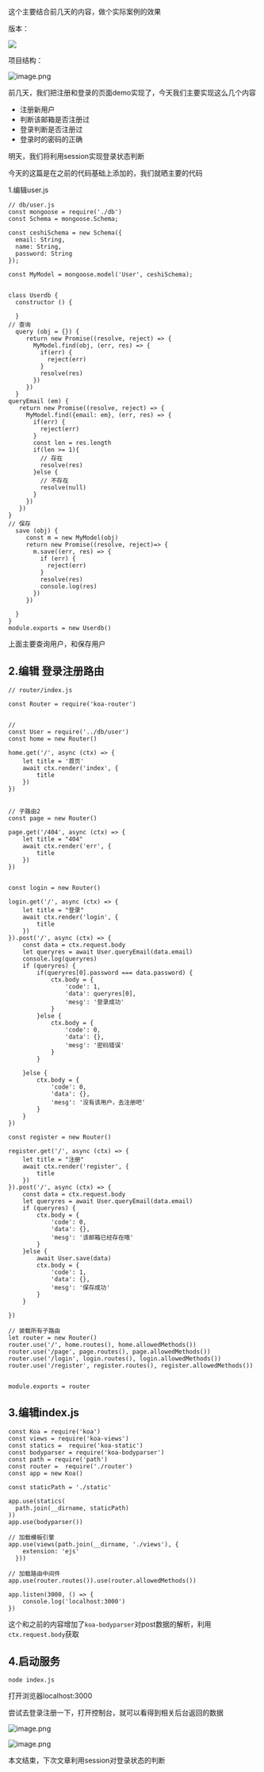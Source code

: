 这个主要结合前几天的内容，做个实际案例的效果

版本：

![](https://upload-images.jianshu.io/upload_images/1379609-59b55747f236c79b.png?imageMogr2/auto-orient/strip%7CimageView2/2/w/1240)

项目结构：

![image.png](https://upload-images.jianshu.io/upload_images/1379609-54e83f7b7a5933e1.png?imageMogr2/auto-orient/strip%7CimageView2/2/w/1240)

前几天，我们把注册和登录的页面demo实现了，今天我们主要实现这么几个内容

- 注册新用户
- 判断该邮箱是否注册过
- 登录判断是否注册过
- 登录时的密码的正确

明天，我们将利用session实现登录状态判断

今天的这篇是在之前的代码基础上添加的，我们就晒主要的代码

1.编辑user.js

```
// db/user.js
const mongoose = require('./db')
const Schema = mongoose.Schema;

const ceshiSchema = new Schema({
  email: String,
  name: String,
  password: String
});

const MyModel = mongoose.model('User', ceshiSchema);


class Userdb {
  constructor () {

  }
// 查询
  query (obj = {}) {
     return new Promise((resolve, reject) => {
       MyModel.find(obj, (err, res) => {
         if(err) {
           reject(err)
         }
         resolve(res)
       })
     })
  }
queryEmail (em) {
   return new Promise((resolve, reject) => {
     MyModel.find({email: em}, (err, res) => {
       if(err) {
         reject(err)
       }
       const len = res.length
       if(len >= 1){
         // 存在
         resolve(res)
       }else {
         // 不存在
         resolve(null)
       }
     })
   })
}
// 保存
  save (obj) {
     const m = new MyModel(obj)
     return new Promise((resolve, reject)=> {
       m.save((err, res) => {
         if (err) {
           reject(err)
         }
         resolve(res)
         console.log(res)
       })
     })
     
  }
}
module.exports = new Userdb()
```
上面主要查询用户，和保存用户

2.编辑 登录注册路由
--

```
// router/index.js

const Router = require('koa-router')


// 
const User = require('../db/user')
const home = new Router()

home.get('/', async (ctx) => {
    let title = '首页'
    await ctx.render('index', {
        title
    })
})


// 子路由2
const page = new Router()

page.get('/404', async (ctx) => {
    let title = "404"
    await ctx.render('err', {
        title
    })
})


const login = new Router()

login.get('/', async (ctx) => {
    let title = "登录"
    await ctx.render('login', {
        title
    })
}).post('/', async (ctx) => {
    const data = ctx.request.body
    let queryres = await User.queryEmail(data.email)
    console.log(queryres)
    if (queryres) {
        if(queryres[0].password === data.password) {
            ctx.body = {
                'code': 1,
                'data': queryres[0],
                'mesg': '登录成功'
            }
        }else {
            ctx.body = {
                'code': 0,
                'data': {},
                'mesg': '密码错误'
            }
        }
        
    }else {
        ctx.body = {
            'code': 0,
            'data': {},
            'mesg': '没有该用户，去注册吧'
        }
    }
})

const register = new Router()

register.get('/', async (ctx) => {
    let title = "注册"
    await ctx.render('register', {
        title
    })
}).post('/', async (ctx) => {
    const data = ctx.request.body
    let queryres = await User.queryEmail(data.email)
    if (queryres) {
        ctx.body = {
            'code': 0,
            'data': {},
            'mesg': '该邮箱已经存在哦'
        }
    }else {
        await User.save(data)
        ctx.body = {
            'code': 1,
            'data': {},
            'mesg': '保存成功'
        }
    }
   
})

// 装载所有子路由
let router = new Router()
router.use('/', home.routes(), home.allowedMethods())
router.use('/page', page.routes(), page.allowedMethods())
router.use('/login', login.routes(), login.allowedMethods())
router.use('/register', register.routes(), register.allowedMethods())


module.exports = router
```
3.编辑index.js
--

```
const Koa = require('koa')
const views = require('koa-views')
const statics =  require('koa-static')
const bodyparser = require('koa-bodyparser')
const path = require('path')
const router =  require('./router')
const app = new Koa()

const staticPath = './static'

app.use(statics(
  path.join(__dirname, staticPath)
))
app.use(bodyparser())

// 加载模板引擎
app.use(views(path.join(__dirname, './views'), {
    extension: 'ejs'
  }))

// 加载路由中间件
app.use(router.routes()).use(router.allowedMethods())

app.listen(3000, () => {
    console.log('localhost:3000')
})

```
这个和之前的内容增加了`koa-bodyparser`对post数据的解析，利用`ctx.request.body`获取

4.启动服务
--
```
node index.js
```
打开浏览器localhost:3000

尝试去登录注册一下，打开控制台，就可以看得到相关后台返回的数据

![image.png](https://upload-images.jianshu.io/upload_images/1379609-fdb1aa4430014b81.png?imageMogr2/auto-orient/strip%7CimageView2/2/w/1240)

![image.png](https://upload-images.jianshu.io/upload_images/1379609-7791eef0165bbad8.png?imageMogr2/auto-orient/strip%7CimageView2/2/w/1240)


本文结束，下次文章利用session对登录状态的判断